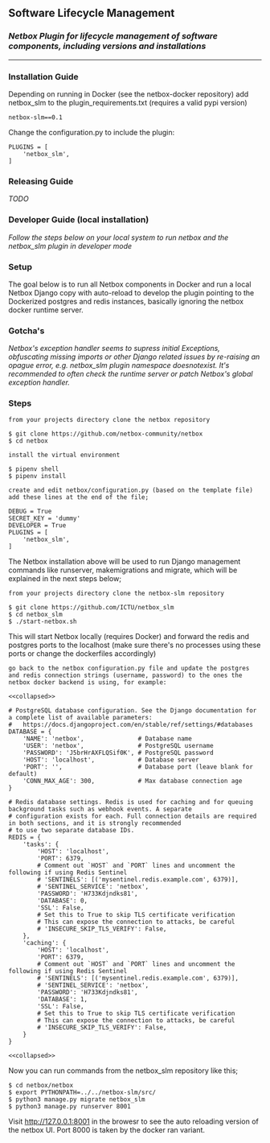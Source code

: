 ## Software Lifecycle Management

### _Netbox Plugin for lifecycle management of software components, including versions and installations_

---

### Installation Guide

Depending on running in Docker (see the netbox-docker repository) add netbox_slm to the plugin_requirements.txt (requires a valid pypi version)

```
netbox-slm==0.1
```

Change the configuration.py to include the plugin:

```
PLUGINS = [
    'netbox_slm',
]
```

### Releasing Guide

_TODO_

### Developer Guide (local installation)

_Follow the steps below on your local system to run netbox and the netbox_slm plugin in developer mode_

### Setup

The goal below is to run all Netbox components in Docker and run a local Netbox Django copy with auto-reload to develop the plugin pointing to the Dockerized postgres and redis instances, basically ignoring the netbox docker runtime server.

### Gotcha's

_Netbox's exception handler seems to supress initial Exceptions, obfuscating missing imports or other Django related issues by re-raising an opague error, e.g. netbox_slm plugin namespace doesnotexist. It's recommended to often check the runtime server or patch Netbox's global exception handler._

### Steps

```
from your projects directory clone the netbox repository

$ git clone https://github.com/netbox-community/netbox
$ cd netbox

install the virtual environment

$ pipenv shell
$ pipenv install

create and edit netbox/configuration.py (based on the template file) add these lines at the end of the file;

DEBUG = True
SECRET_KEY = 'dummy'
DEVELOPER = True
PLUGINS = [
    'netbox_slm',
]
````

The Netbox installation above will be used to run Django management commands like runserver, makemigrations and migrate, which will be explained in the next steps below;

```
from your projects directory clone the netbox-slm repository

$ git clone https://github.com/ICTU/netbox_slm
$ cd netbox_slm
$ ./start-netbox.sh
````

This will start Netbox locally (requires Docker) and forward the redis and postgres ports to the localhost (make sure there's no processes using these ports or change the dockerfiles accordingly)

```
go back to the netbox configuration.py file and update the postgres and redis connection strings (username, password) to the ones the netbox docker backend is using, for example:

<<collapsed>>

# PostgreSQL database configuration. See the Django documentation for a complete list of available parameters:
#   https://docs.djangoproject.com/en/stable/ref/settings/#databases
DATABASE = {
    'NAME': 'netbox',               # Database name
    'USER': 'netbox',               # PostgreSQL username
    'PASSWORD': 'J5brHrAXFLQSif0K', # PostgreSQL password
    'HOST': 'localhost',            # Database server
    'PORT': '',                     # Database port (leave blank for default)
    'CONN_MAX_AGE': 300,            # Max database connection age
}

# Redis database settings. Redis is used for caching and for queuing background tasks such as webhook events. A separate
# configuration exists for each. Full connection details are required in both sections, and it is strongly recommended
# to use two separate database IDs.
REDIS = {
    'tasks': {
        'HOST': 'localhost',
        'PORT': 6379,
        # Comment out `HOST` and `PORT` lines and uncomment the following if using Redis Sentinel
        # 'SENTINELS': [('mysentinel.redis.example.com', 6379)],
        # 'SENTINEL_SERVICE': 'netbox',
        'PASSWORD': 'H733Kdjndks81',
        'DATABASE': 0,
        'SSL': False,
        # Set this to True to skip TLS certificate verification
        # This can expose the connection to attacks, be careful
        # 'INSECURE_SKIP_TLS_VERIFY': False,
    },
    'caching': {
        'HOST': 'localhost',
        'PORT': 6379,
        # Comment out `HOST` and `PORT` lines and uncomment the following if using Redis Sentinel
        # 'SENTINELS': [('mysentinel.redis.example.com', 6379)],
        # 'SENTINEL_SERVICE': 'netbox',
        'PASSWORD': 'H733Kdjndks81',
        'DATABASE': 1,
        'SSL': False,
        # Set this to True to skip TLS certificate verification
        # This can expose the connection to attacks, be careful
        # 'INSECURE_SKIP_TLS_VERIFY': False,
    }
}

<<collapsed>>
```

Now you can run commands from the netbox_slm repository like this;

```
$ cd netbox/netbox
$ export PYTHONPATH=../../netbox-slm/src/
$ python3 manage.py migrate netbox_slm
$ python3 manage.py runserver 8001
```

Visit http://127.0.0.1:8001 in the browesr to see the auto reloading version of the netbox UI. Port 8000 is taken by the docker ran variant.
